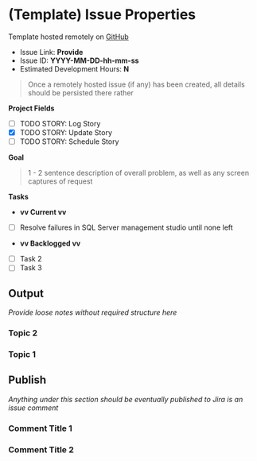# (Template) Issue Properties

Template hosted remotely on [GitHub](https://github.com/BenWS/general-reference-physical-directory/blob/master/General%20Reference%20(Shared%20Directory)/Personal%20Processes/Generic%20Notes/Tasks/!!%20Story%20Template%20(MM-DD-YYYY)/Notes.md)

- Issue Link: **Provide**
- Issue ID: **YYYY-MM-DD-hh-mm-ss**
- Estimated Development Hours: **N**

> Once a remotely hosted issue (if any) has been created, all details should be persisted there rather

__Project Fields__
- [ ] TODO STORY: Log Story
- [x] TODO STORY: Update Story 
- [ ] TODO STORY: Schedule Story

__Goal__

> 1 - 2 sentence description of overall problem, as well as any screen captures of request

__Tasks__

- __vv Current vv__
- [ ] Resolve failures in SQL Server management studio until none left
- __vv Backlogged vv__
- [ ] Task 2
- [ ] Task 3

## Output

*Provide loose notes without required structure here*

### Topic 2

### Topic 1

## Publish

*Anything under this section should be eventually published to Jira is an issue comment*

### Comment Title 1

### Comment Title 2